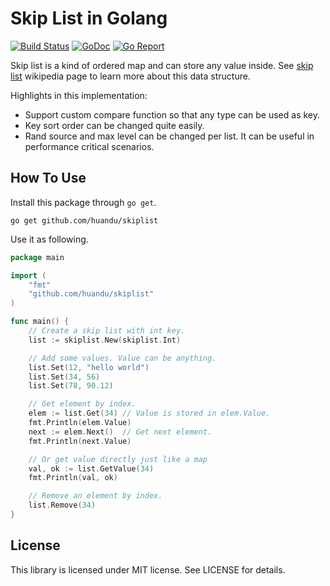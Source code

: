 # Skip List in Golang #

[![Build Status](https://travis-ci.org/huandu/skiplist.svg?branch=master)](https://travis-ci.org/huandu/skiplist)
[![GoDoc](https://godoc.org/github.com/huandu/skiplist?status.svg)](https://godoc.org/github.com/huandu/skiplist)
[![Go Report](https://goreportcard.com/badge/github.com/huandu/skiplist)](https://goreportcard.com/report/github.com/huandu/skiplist)

Skip list is a kind of ordered map and can store any value inside. See [skip list](http://en.wikipedia.org/wiki/Skip_list) wikipedia page to learn more about this data structure.

Highlights in this implementation:

* Support custom compare function so that any type can be used as key.
* Key sort order can be changed quite easily.
* Rand source and max level can be changed per list. It can be useful in performance critical scenarios.

## How To Use ##

Install this package through `go get`.

    go get github.com/huandu/skiplist

Use it as following.

```go
package main

import (
    "fmt"
    "github.com/huandu/skiplist"
)

func main() {
    // Create a skip list with int key.
    list := skiplist.New(skiplist.Int)

    // Add some values. Value can be anything.
    list.Set(12, "hello world")
    list.Set(34, 56)
    list.Set(78, 90.12)

    // Get element by index.
    elem := list.Get(34) // Value is stored in elem.Value.
    fmt.Println(elem.Value)
    next := elem.Next()  // Get next element.
    fmt.Println(next.Value)

    // Or get value directly just like a map
    val, ok := list.GetValue(34)
    fmt.Println(val, ok)

    // Remove an element by index.
    list.Remove(34)
}
```

## License ##

This library is licensed under MIT license. See LICENSE for details.
